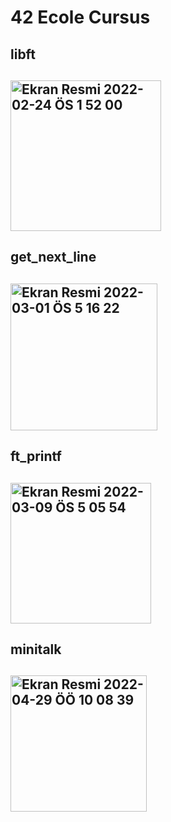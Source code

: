 # 42 Ecole Cursus
<h2>libft<h2>
  <img width="241" alt="Ekran Resmi 2022-02-24 ÖS 1 52 00" src="https://user-images.githubusercontent.com/84662757/155510982-df21642d-6847-4530-8290-b6f94c2ed9d9.png">
<h2>get_next_line<h2>
  <img width="235" alt="Ekran Resmi 2022-03-01 ÖS 5 16 22" src="https://user-images.githubusercontent.com/84662757/156185519-5c4c5298-67cc-480d-8fcb-c437f17d24b4.png">
<h2>ft_printf<h2>
  <img width="225" alt="Ekran Resmi 2022-03-09 ÖS 5 05 54" src="https://user-images.githubusercontent.com/84662757/157457608-73c59895-fd31-482c-8333-6a0ca7061872.png">
<h2>minitalk<h2>
  <img width="218" alt="Ekran Resmi 2022-04-29 ÖÖ 10 08 39" src="https://user-images.githubusercontent.com/84662757/165899549-a2dd77af-abaa-4c52-bda9-17377ca985d0.png">
